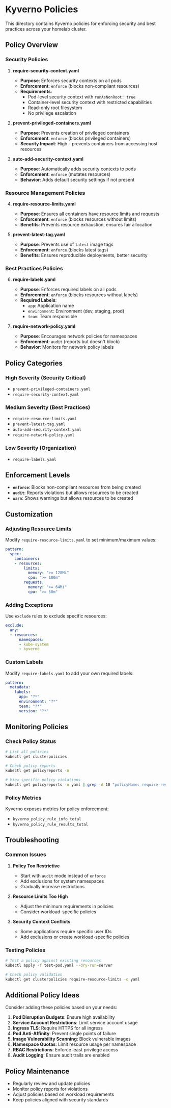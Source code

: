 # Kyverno Policies

This directory contains Kyverno policies for enforcing security and best practices across your homelab cluster.

## Policy Overview

### Security Policies

1. **require-security-context.yaml**
   - **Purpose**: Enforces security contexts on all pods
   - **Enforcement**: `enforce` (blocks non-compliant resources)
   - **Requirements**:
     - Pod-level security context with `runAsNonRoot: true`
     - Container-level security context with restricted capabilities
     - Read-only root filesystem
     - No privilege escalation

2. **prevent-privileged-containers.yaml**
   - **Purpose**: Prevents creation of privileged containers
   - **Enforcement**: `enforce` (blocks privileged containers)
   - **Security Impact**: High - prevents containers from accessing host resources

3. **auto-add-security-context.yaml**
   - **Purpose**: Automatically adds security contexts to pods
   - **Enforcement**: `enforce` (mutates resources)
   - **Behavior**: Adds default security settings if not present

### Resource Management Policies

4. **require-resource-limits.yaml**
   - **Purpose**: Ensures all containers have resource limits and requests
   - **Enforcement**: `enforce` (blocks resources without limits)
   - **Benefits**: Prevents resource exhaustion, ensures fair allocation

5. **prevent-latest-tag.yaml**
   - **Purpose**: Prevents use of `latest` image tags
   - **Enforcement**: `enforce` (blocks latest tags)
   - **Benefits**: Ensures reproducible deployments, better security

### Best Practices Policies

6. **require-labels.yaml**
   - **Purpose**: Enforces required labels on all pods
   - **Enforcement**: `enforce` (blocks resources without labels)
   - **Required Labels**:
     - `app`: Application name
     - `environment`: Environment (dev, staging, prod)
     - `team`: Team responsible

7. **require-network-policy.yaml**
   - **Purpose**: Encourages network policies for namespaces
   - **Enforcement**: `audit` (reports but doesn't block)
   - **Behavior**: Monitors for network policy labels

## Policy Categories

### High Severity (Security Critical)
- `prevent-privileged-containers.yaml`
- `require-security-context.yaml`

### Medium Severity (Best Practices)
- `require-resource-limits.yaml`
- `prevent-latest-tag.yaml`
- `auto-add-security-context.yaml`
- `require-network-policy.yaml`

### Low Severity (Organization)
- `require-labels.yaml`

## Enforcement Levels

- **`enforce`**: Blocks non-compliant resources from being created
- **`audit`**: Reports violations but allows resources to be created
- **`warn`**: Shows warnings but allows resources to be created

## Customization

### Adjusting Resource Limits
Modify `require-resource-limits.yaml` to set minimum/maximum values:

```yaml
pattern:
  spec:
    containers:
    - resources:
        limits:
          memory: ">= 128Mi"
          cpu: ">= 100m"
        requests:
          memory: ">= 64Mi"
          cpu: ">= 50m"
```

### Adding Exceptions
Use `exclude` rules to exclude specific resources:

```yaml
exclude:
  any:
  - resources:
      namespaces:
      - kube-system
      - kyverno
```

### Custom Labels
Modify `require-labels.yaml` to add your own required labels:

```yaml
pattern:
  metadata:
    labels:
      app: "?*"
      environment: "?*"
      team: "?*"
      version: "?*"
```

## Monitoring Policies

### Check Policy Status
```bash
# List all policies
kubectl get clusterpolicies

# Check policy reports
kubectl get policyreports -A

# View specific policy violations
kubectl get policyreports -o yaml | grep -A 10 "policyName: require-resource-limits"
```

### Policy Metrics
Kyverno exposes metrics for policy enforcement:
- `kyverno_policy_rule_info_total`
- `kyverno_policy_rule_results_total`

## Troubleshooting

### Common Issues

1. **Policy Too Restrictive**
   - Start with `audit` mode instead of `enforce`
   - Add exclusions for system namespaces
   - Gradually increase restrictions

2. **Resource Limits Too High**
   - Adjust the minimum requirements in policies
   - Consider workload-specific policies

3. **Security Context Conflicts**
   - Some applications require specific user IDs
   - Add exclusions or create workload-specific policies

### Testing Policies

```bash
# Test a policy against existing resources
kubectl apply -f test-pod.yaml --dry-run=server

# Check policy validation
kubectl get clusterpolicies require-resource-limits -o yaml
```

## Additional Policy Ideas

Consider adding these policies based on your needs:

1. **Pod Disruption Budgets**: Ensure high availability
2. **Service Account Restrictions**: Limit service account usage
3. **Ingress TLS**: Require HTTPS for all ingress
4. **Pod Anti-Affinity**: Prevent single points of failure
5. **Image Vulnerability Scanning**: Block vulnerable images
6. **Namespace Quotas**: Limit resource usage per namespace
7. **RBAC Restrictions**: Enforce least privilege access
8. **Audit Logging**: Ensure audit trails are enabled

## Policy Maintenance

- Regularly review and update policies
- Monitor policy reports for violations
- Adjust policies based on workload requirements
- Keep policies aligned with security standards 